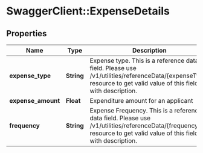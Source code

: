 # SwaggerClient::ExpenseDetails

## Properties
Name | Type | Description | Notes
------------ | ------------- | ------------- | -------------
**expense_type** | **String** | Expense type. This is a reference data field. Please use /v1/utilities/referenceData/{expenseType} resource to get valid value of this field with description. | [optional] 
**expense_amount** | **Float** | Expenditure amount for an applicant | [optional] 
**frequency** | **String** | Expense Frequency. This is a reference data field. Please use /v1/utilities/referenceData/{frequency} resource to get valid value of this field with description. | [optional] 

